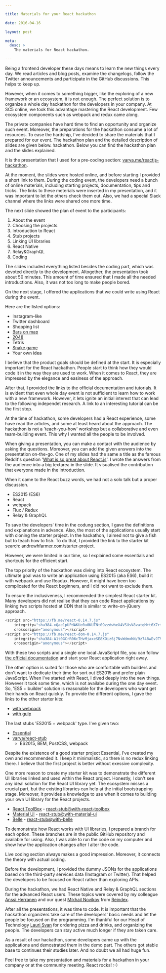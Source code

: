 ```yaml
---

title: Materials for your React hackathon

date: 2016-04-16

layout: post

meta:
  desc: >
    The materials for React hackathon.

---
```


Being a frontend developer these days means to learn the new things every day. We read articles and blog posts,
examine the changelogs, follow the Twitter announcements and participate in the GitHub discussions.
This helps to keep up.

However,
when it comes to something bigger, like the exploring of a new framework or an ecosystem, it is not enough.
The perfect solution is to organize a whole day hackathon for the developers in your company.
At SC5 online, we took this advantage mastering the React development. Few ecosystem components such as
webpack and redux came along.

<excerpt/>

The private companies have hard time to find an opportunity and organize such event.
Moreover, the preparations for the hackathon consume a lot of resources. To ease the hardship, I've decided to share
the materials that I prepared for our event. The hackathon plan and the detailed description of slides are given below.
hackathon. Below you can find the hackathon plan and the slides explained.

It is the presentation that I used for a pre-coding section:
[varya.me/reactjs-hackathon](http://varya.me/reactjs-hackathon/).

At the moment, the slides were hosted online, and before starting I provided a short link to them.
During the coding event, the developers need a bunch of online materials, including starting projects, documentation,
tips and tricks. The links to these meterials were inserted in my presentation, and it was important to let the others
check them out. Also, we had a special Slack channel where the links were shared one more time.

The next slide showed the plan of event to the participants:


1. About the event
1. Choosing the projects
1. Introduction to React
1. Stub projects
1. Linking UI libraries
1. React Native
1. Relay&GraphQL
1. Coding

The slides included everything listed besides the coding part, which was devoted directly to the development.
Altogether, the presentation took about 50 minutes. This amount of time ensured that I made all the needed
introductions. Also, it was not too long to make people bored.

On the next stage, I offered the applications that we could write using React during the event.

Here are the listed options:

* Instagram-like
* Twitter dashboard
* Shopping list
* [Bars on map](http://kipp.is/map)
* [2048](https://claudiopro.github.io/2048-react/)
* Tetris
* [Snake game](https://reake-react-snake.firebaseapp.com/)
* Your own idea

I believe that the product goals should be defined at the start. It is especially important for the React hackathon.
People start to think how they would code it in the way they are used to work. When it comes to React, they are
impressed by the elegance and easiness of the approach.

After that, I provided the links to the official documentation and tutorials. It is evident that even whole day event
is not sufficient to learn how to work with a new framework. However, it lets ignite an initial interest that can lead
to the following independet research. A link to an interesting tutorial can be the first step.

At the time of hackathon, some developers had a React experience, some have read the articles, and some at least heard
about the approach. The hackathon is not a 'teach-you-how' workshop but a collaborative and even team-building event.
This why I wanted all the people to be involved.

When giving
a presentation, you can make a contact with the audience by asking the questions. Moreover, you can add the given
answers into the presentation on-the-go. One of my slides had the same a title as the famous Reddit's question
'[What is so great about React.js](https://www.reddit.com/r/javascript/comments/2uvz0x/whats_so_great_about_reactjs/)'.
I wrote the answers from the audience into a big textarea in the slide. It visualised the contribution that everyone
made in the introduction.

When it came to the React buzz words, we had not a solo talk but a proper discussion.

* ES2015 (ES6)
* React
* webpack
* Flux / Redux
* Relay & GraphQL

To save the developers' time in the codung section, I gave the definitions and explanations in advance.
Also, the most of the applications usually start with cloning the starter project. In the hackathon, I aimed not to give
a fish but to teach how to fish. To do that, I provided the link to the starter kit search:
[andrewhfarmer.com/starter-project](http://andrewhfarmer.com/starter-project/).

However, we were limited in our time, so I explained some essentials and shortcuts for the efficient start.

The top priority of the hackathon was diving into React ecosystem. The ultimate goal was to write an application
using ES2015 (aka ES6), build it with webpack and use Readux. However, it might have been too complicated for the
React beginners, and I did not want to exclude them.

To ensure the inclusiveness, I recommended the simplest React starter kit. Many developers did not realise that they
can code React applications by linking two scripts hosted at CDN that is similar to write-on-jQuery approach.

```js
<script src="https://fb.me/react-0.14.7.js"
    integrity="sha384-xQae1pUPdAKUe0u0KUTNt09zzdwheX4VSUsV8vatqM+t6X7rta01qOzessL808ox"
    crossorigin="anonymous"></script>
<script src="https://fb.me/react-dom-0.14.7.js"
    integrity="sha384-A1t0GCrR06cTHvMjaxeSE8XOiz6j7NvWdmxhN/9z748wEvJTVk13Rr8gMzTUnd8G"
    crossorigin="anonymous"></script>
```

With these two scripts and a single one local JavaScript file, you can follow [the official documentation](https://facebook.github.io/react/downloads.html)
and start your React application right away.

The other option is suited for those who are comfortable with builders and don't want to dedicate their time
for sort out ES2015 and prefer plain JavaScript. When I've started with React, I dived deeply into the new
things. However it took some time, which is not availabe during the one day event.
So, 'ES5 + builder' solution is reasonable for the developers who want get their hands on React quickly.
To provide the different options, I gave the links to the other starter kits:

* [with webpack](https://github.com/petehunt/ReactHack)
* [with gulp](https://github.com/artyomtrityak/react-hackathon)

The last stubs 'ES2015 + webpack' type. I've given two:

* [Essential](https://github.com/pheuter/essential-react)
* [varya/react-stub](https://github.com/varya/react-stub)
  * ES2015, BEM, PostCSS, webpack

Despite the existence of a good starter project Essential, I've created my own and recommended it.
I keep it minimalistic, so there is no redux linking there. I believe that the first project is better without
exessive complexity.

One more reason to create my starter kit was to demonstrate the different UI libraries linked and used
within the React project. Honestly, I don't see any ideal solution for the React UI library yet.
The ecosystem misses a crucial part, but the existing libraries can help at the initial bootstrapping stage.
Moreover, it provides a knowledge to use when it comes to building your own UI library for the React projects.

* [React ToolBox](http://react-toolbox.com/#/) -
  [react-stub@with-react-toolbox](https://github.com/varya/react-stub/tree/with-react-toolbox)
* [Material UI](http://www.material-ui.com/#/) -
  [react-stub@with-material-ui](https://github.com/varya/react-stub/tree/with-material-ui)
* [Belle](http://nikgraf.github.io/belle/#/?_k=xvldj2) -
  [react-stub@with-belle](https://github.com/varya/react-stub/tree/with-belle)

To demonstrate how React works with UI libraries, I prepared a branch for each option. These branches
are in the public GitHub repository and available for using. Also, I was able to run the code on my computer
and show how the application changes after I alter the code.

Live coding section always makes a good impression. Moreover, it connects the theory with actual coding.

Before the development, I provided the dummy JSONs for the applications based on the
third-party services data (Instagram or Twitter). That helped the developers to be focused on React rather
than exploring APIs.

During the hackathon, we had React Native and Relay & GraphQL sections for the advanced React users. These topics
were covered by my colleague [Anssi Herranen](https://fi.linkedin.com/in/anssiherranen) and our quest [Mikhail
Novikov](https://fi.linkedin.com/in/freiksenet) from [Reindex](https://www.reindex.io/).


After all the presentations, it was time to code. It is important that the hackathon organizers take care of the
developers' basic needs and let the people be focused on the programming. I'm thankful for our Head of Technology
[Lauri Svan](https://fi.linkedin.com/in/laurisvan) for ordering pizza and drinks, and organizing the people.
The developers can stay active much longer if they are taken care.

As a result of our hackathon, some developers came up with the applications and demostrated them in the demo part.
The others got stable base to continues their studies later. And no doubt we all had huge fun.

Feel free to take my presentation and materials for a hackathon in your company or at the community meeting. React
rocks! :-)

